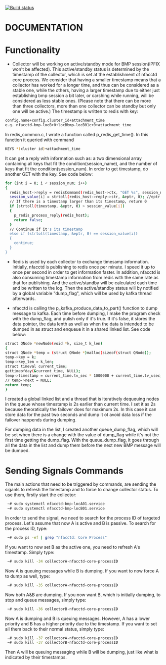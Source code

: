 [![Build status](https://github.com/pmacct/pmacct/workflows/ci/badge.svg?branch=master)](https://github.com/pmacct/pmacct/actions)

DOCUMENTATION
=============
# Functionality

  * Collector will be working on active/standby mode for BMP session(IPFIX won't be affected). This active/standby status is determined by the timestamp of the collector, which is set at the establishment of nfacctd core process. We consider that having a smaller timestamp means that a collector has worked for a longer time, and thus can be considered as a stable one, while the others, having a larger timestamp due to either just establishing bmp session a bit later, or carshing while running, will be considered as less stable ones. (Please note that there can be more than three collectors, more than one collector can be standby but only one will be active.)
  The timestamp is written to redis with key:
  
  ```bash
  config.name+config.cluster_id+attachment_time
  e.g. nfacctd-bmp-locB+0+locBbmp-locB01c+0+attachment_time
  ```
 
  In redis_common.c, I wrote a function called p_redis_get_time(). In this function it queried with command
  
  ```bash
  KEYS *(cluster id)+attachment_time
  ```
  It can get a reply with information such as: a two dimensional array containing all keys that fit the condition(session_name), and the number of keys that fit the condition(session_num). In order to get timestamp, do another GET with the key.
  See code below:
  
  ```bash
 for (int i = 0; i < session_num; i++) 
  {
    redis_host->reply = redisCommand(redis_host->ctx, "GET %s", session_name[i]);
    session_value[i] = strtoll(redis_host->reply->str, &eptr, 0); //eptr is the endpointer, stands for NULL 
    // If there is a timestamp larger than its timestamp, return 0
    if (strtoll(timestamp, &eptr, 0) > session_value[i])
    {
      p_redis_process_reply(redis_host);
      return false;
    }
    // Continue if it's its timestamp
    else if (strtoll(timestamp, &eptr, 0) == session_value[i])
    {
      continue;
    }
  }
```
  
  * Redis is used by each collector to exchange timesamp information. Initially, nfacctd is publishing to redis once per minute. I speed it up to once per second in order to get information faster. 
  In addition, nfacctd is also consuming timestamp information from redis with the same rate as that for publishing. And the active/standby will be calculated each time and be written to the log.
  Then the active/standby status will by notified by a global variable "dump_flag", which will be used by kafka thread afterwards.
  
  * nfacctd is calling the p_kafka_produce_data_to_part() function to dump message to kafka. Each time before dumping, I make the program check with the dump_flag, and pulish only if it's true.
  If it's false, it stores the data pointer, the data lenth as well as when the data is intended to be dumped in as struct and enqueue it in a shared linked list.
  See code below:
  
  ```bash
struct QNode *newNode(void *k, size_t k_len)
{
  struct QNode *temp = (struct QNode *)malloc(sizeof(struct QNode));
  temp->key = k;
  temp->key_len = k_len;
  struct timeval current_time;
  gettimeofday(&current_time, NULL);                                      // Get time in micro second
  temp->timestamp = current_time.tv_sec * 1000000 + current_time.tv_usec; // Setting the time when redis connects as timestamp for this bmp session
  // temp->next = NULL;
  return temp;
}
  ```
  I created a global linked list and a thread that is iteratively dequeuing nodes in the queue whose timestamp is 2s earlier than current time. I set it as 2s because theoratically the failover does for maximum 2s. In this case it can store data for the past two seconds and dump it ot avoid data loss if the failover happends during dumping.
  
  For dumping data in the list, I created another queue_dump_flag, which will be set when there is a change with the value of dump_flag while it's not the first time getting the dump_flag.
  With the queue_dump_flag, it goes through all the data in the list and dump them before the next new BMP message will be dumped.

# Sending Signals Commands

The main actions that need to be triggered by commands, are sending the siganls to refresh the timestamp and to force to change collector status. To use them, firstly start the collector:

```bash
 ~# sudo systemctl nfacctd-bmp-locA01.service
 ~# sudo systemctl nfacctd-bmp-locB01.service
```

In order to send the signal, we need to search for the process ID of targeted process. Let's assume that now A is active and B is passive. To search for the process ID, type:

```bash
 ~# sudo ps -ef | grep "nfacctd: Core Process"
```

If you want to now set B as the active one, you need to refresh A's timestamp. Simply type:

```bash
 ~# sudo kill -34 collectorA-nfacctd-core-processID
```

Now A is queuing messages while B is dumping. If you want to now force A to dump as well, type:

```bash
 ~# sudo kill -35 collectorA-nfacctd-core-processID
```

Now both A&B are dumping. If you now want B, which is initially dumping, to stop and queue messages, simply type:

```bash
 ~# sudo kill -36 collectorB-nfacctd-core-processID
```

Now A is dumping and B is queuing messages. However, A has a lower priority and B has a higher priority due to the timestamp. If you want to set all them back to their normal status, simply type:

```bash
 ~# sudo kill -37 collectorA-nfacctd-core-processID
 ~# sudo kill -37 collectorB-nfacctd-core-processID
```

Then A will be queuing messaging while B will be dumping, just like what is indicated by their timestamps.




